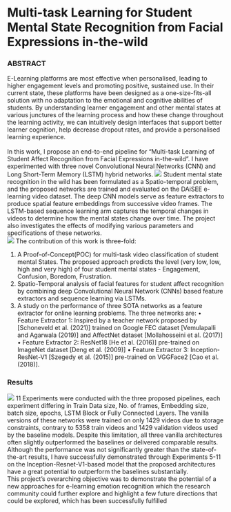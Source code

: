 # Multi-task Learning for Student Mental State Recognition from Facial Expressions in-the-wild

### ABSTRACT
E-Learning platforms are most effective when personalised, leading to higher engagement levels and promoting positive, sustained use. In their current state, these platforms have been designed as a one-size-fits-all solution with no adaptation to the emotional and cognitive abilities of students. By understanding learner engagement and other mental states at various junctures of the learning process and how these change throughout the learning activity, we can intuitively design interfaces that support better learner cognition, help decrease dropout rates, and provide a personalised learning experience.
<br><br>
In this work, I propose an end-to-end pipeline for “Multi-task Learning of Student Affect Recognition from Facial Expressions in-the-wild”. I have experimented with three novel Convolutional Neural Networks (CNN) and Long Short-Term Memory (LSTM) hybrid networks. 
<img src="https://resh-97.github.io/Pockets-Of-Reflection//assets/img/IoU.png" />
Student mental state recognition in the wild has been formulated as a Spatio-temporal problem, and the proposed networks are trained and evaluated on the DAiSEE e-learning video dataset. The deep CNN models serve as feature extractors to produce spatial feature embeddings from successive video frames. The LSTM-based sequence learning arm captures the temporal changes in videos to determine how the mental states change over time. The project also investigates the effects of modifying various parameters and specifications of these networks.
<br>
<img src="https://resh-97.github.io/Pockets-Of-Reflection//assets/img/IoU.png" />
The contribution of this work is three-fold:
1. A Proof-of-Concept(POC) for multi-task video classification of student mental States. The proposed approach predicts the level (very low, low, high and very
high) of four student mental states - Engagement, Confusion, Boredom, Frustration.
2. Spatio-Temporal analysis of facial features for student affect recognition by combining deep Convolutional Neural Network (CNNs) based feature extractors and
sequence learning via LSTMs.
3. A study on the performance of three SOTA networks as a feature extractor for online learning problems. The three networks are:
• Feature Extractor 1: Inspired by a teacher network proposed by [Schoneveld et al. (2021)] trained on Google FEC dataset [Vemulapalli and Agarwala
(2019)] and AffectNet dataset [Mollahosseini et al. (2017)]
• Feature Extractor 2: ResNet18 [He et al. (2016)] pre-trained on ImageNet dataset [Deng et al. (2009)]
• Feature Extractor 3: Inception-ResNet-V1 [Szegedy et al. (2015)] pre-trained on VGGFace2 [Cao et al. (2018)].

### Results
<img src="https://resh-97.github.io/Pockets-Of-Reflection//assets/img/IoU.png" />
11 Experiments were conducted with the three proposed pipelines, each experiment differing in Train Data size, No. of frames, Embedding size, batch size, epochs, LSTM Block or Fully Connected Layers. The vanilla versions of these networks were trained on only 1429 videos due to storage constraints, contrary to 5358 train videos and 1429 validation videos used by the baseline models. Despite this limitation, all three vanilla architectures often slightly outperformed the baselines or delivered comparable results. Although the performance was not significantly greater than the state-of-the-art results, I have successfully demonstrated through Experiments 5-11 on the Inception-Resnet-V1-based model that the proposed architectures have a great potential to outperform the baselines substantially.
<br>
This project’s overarching objective was to demonstrate the potential of a new approaches for e-learning emotion recognition which the research community could further
explore and highlight a few future directions that could be explored, which has been
successfully fulfilled
